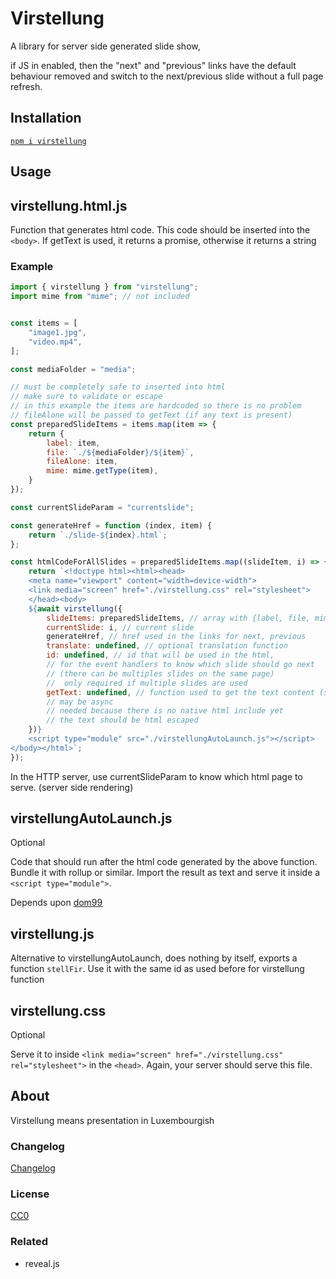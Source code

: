 # Virstellung

A library for server side generated slide show,

if JS in enabled, then the "next" and "previous" links
have the default behaviour
removed and
switch to the next/previous slide without a full page refresh.

## Installation

[`npm i virstellung`](https://www.npmjs.com/package/virstellung)

## Usage

## virstellung.html.js

Function that generates html code. This code should be inserted into the `<body>`.
If getText is used, it returns a promise, otherwise it returns a string

### Example

```js
import { virstellung } from "virstellung";
import mime from "mime"; // not included


const items = [
    "image1.jpg",
    "video.mp4",
];

const mediaFolder = "media";

// must be completely safe to inserted into html
// make sure to validate or escape
// in this example the items are hardcoded so there is no problem
// fileAlone will be passed to getText (if any text is present)
const preparedSlideItems = items.map(item => {
    return {
        label: item,
        file: `./${mediaFolder}/${item}`,
        fileAlone: item,
        mime: mime.getType(item),
    }
});

const currentSlideParam = "currentslide";

const generateHref = function (index, item) {
    return `./slide-${index}.html`;
};

const htmlCodeForAllSlides = preparedSlideItems.map((slideItem, i) => {
    return `<!doctype html><html><head>
    <meta name="viewport" content="width=device-width">
    <link media="screen" href="./virstellung.css" rel="stylesheet">
    </head><body>    
    ${await virstellung({
        slideItems: preparedSlideItems, // array with {label, file, mime}
        currentSlide: i, // current slide
        generateHref, // href used in the links for next, previous
        translate: undefined, // optional translation function
        id: undefined, // id that will be used in the html,
        // for the event handlers to know which slide should go next
        // (there can be multiples slides on the same page)
        //  only required if multiple slides are used
        getText: undefined, // function used to get the text content (server side)
        // may be async
        // needed because there is no native html include yet
        // the text should be html escaped 
    })}
    <script type="module" src="./virstellungAutoLaunch.js"></script>
</body></html>`;
});
```

In the HTTP server, use currentSlideParam to know which html page to serve. (server side rendering)

## virstellungAutoLaunch.js

Optional

Code that should run after the html code generated by the above function. Bundle it with rollup or similar. Import the result as text and serve it inside a `<script type="module">`.

Depends upon [dom99](https://www.npmjs.com/package/dom99)

## virstellung.js

Alternative to virstellungAutoLaunch, does nothing by itself, exports a function `stellFir`. Use it with the same id as used before for virstellung function


## virstellung.css

Optional

Serve it to inside `<link media="screen" href="./virstellung.css" rel="stylesheet">` in the `<head>`. Again, your server should serve this file.


## About

Virstellung means presentation in Luxembourgish


### Changelog

[Changelog](./changelog.md)


### License

[CC0](./license.txt)

### Related

 - reveal.js
